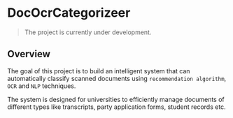 # DocOcrCategorizeer

> The project is currently under development.

## Overview

The goal of this project is to build an intelligent system that can automatically classify scanned documents using `recommendation algorithm`, `OCR` and `NLP` techniques.

The system is designed for universities to efficiently manage documents of different types like transcripts, party application forms, student records etc.
